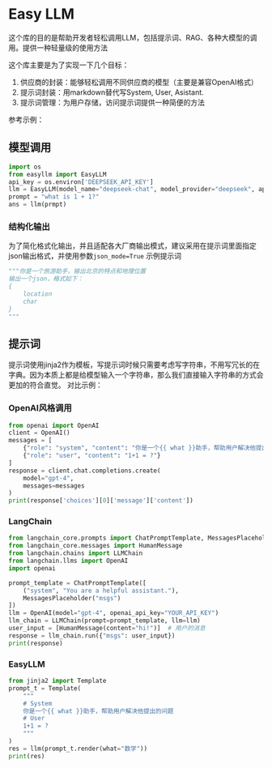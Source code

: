 # Easy LLM

这个库的目的是帮助开发者轻松调用LLM，包括提示词、RAG、各种大模型的调用。提供一种轻量级的使用方法

这个库主要是为了实现一下几个目标：
1. 供应商的封装：能够轻松调用不同供应商的模型（主要是兼容OpenAI格式）
2. 提示词封装：用markdown替代写System, User, Asistant.
3. 提示词管理：为用户存储，访问提示词提供一种简便的方法

参考示例：
## 模型调用
```python
import os
from easyllm import EasyLLM
api_key = os.environ['DEEPSEEK_API_KEY']
llm = EasyLLM(model_name="deepseek-chat", model_provider="deepseek", api_key=api_key)
prompt = "what is 1 + 1?"
ans = llm(prmpt)
```

### 结构化输出
为了简化格式化输出，并且适配各大厂商输出模式，建议采用在提示词里面指定json输出格式，并使用参数`json_mode=True`
示例提示词
```python
"""你是一个旅游助手，输出北京的特点和地理位置
输出一个json，格式如下：
{
    location
    char
}
"""
```
## 提示词
提示词使用jinja2作为模板，写提示词时候只需要考虑写字符串，不用写冗长的在字典。因为本质上都是给模型输入一个字符串，那么我们直接输入字符串的方式会更加的符合直觉。
对比示例：
### OpenAI风格调用
```python
from openai import OpenAI
client = OpenAI()
messages = [
    {"role": "system", "content": "你是一个{{ what }}助手，帮助用户解决他提出的问题"},
    {"role": "user", "content": "1+1 = ?"}
]
response = client.chat.completions.create(
    model="gpt-4",  
    messages=messages
)
print(response['choices'][0]['message']['content'])

```

### LangChain
```python
from langchain_core.prompts import ChatPromptTemplate, MessagesPlaceholder
from langchain_core.messages import HumanMessage
from langchain.chains import LLMChain
from langchain.llms import OpenAI
import openai

prompt_template = ChatPromptTemplate([
    ("system", "You are a helpful assistant."),
    MessagesPlaceholder("msgs")
])
llm = OpenAI(model="gpt-4", openai_api_key="YOUR_API_KEY")
llm_chain = LLMChain(prompt=prompt_template, llm=llm)
user_input = [HumanMessage(content="hi!")]  # 用户的消息
response = llm_chain.run({"msgs": user_input})
print(response)

```
### EasyLLM
```python
from jinja2 import Template
prompt_t = Template(
    """
    # System
    你是一个{{ what }}助手，帮助用户解决他提出的问题
    # User
    1+1 = ?
    """
)
res = llm(prompt_t.render(what="数学"))
print(res)
```
